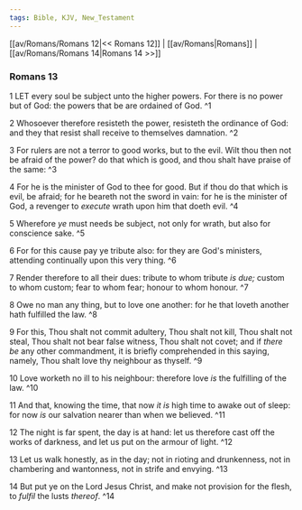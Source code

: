 ```yaml
---
tags: Bible, KJV, New_Testament
---
```


[[av/Romans/Romans 12|<< Romans 12]] | [[av/Romans|Romans]] | [[av/Romans/Romans 14|Romans 14 >>]]

### Romans 13

1 LET every soul be subject unto the higher powers. For there is no power but of God: the powers that be are ordained of God. ^1

2 Whosoever therefore resisteth the power, resisteth the ordinance of God: and they that resist shall receive to themselves damnation. ^2

3 For rulers are not a terror to good works, but to the evil. Wilt thou then not be afraid of the power? do that which is good, and thou shalt have praise of the same: ^3

4 For he is the minister of God to thee for good. But if thou do that which is evil, be afraid; for he beareth not the sword in vain: for he is the minister of God, a revenger to _execute_ wrath upon him that doeth evil. ^4

5 Wherefore _ye_ must needs be subject, not only for wrath, but also for conscience sake. ^5

6 For for this cause pay ye tribute also: for they are God's ministers, attending continually upon this very thing. ^6

7 Render therefore to all their dues: tribute to whom tribute _is_ _due;_ custom to whom custom; fear to whom fear; honour to whom honour. ^7

8 Owe no man any thing, but to love one another: for he that loveth another hath fulfilled the law. ^8

9 For this, Thou shalt not commit adultery, Thou shalt not kill, Thou shalt not steal, Thou shalt not bear false witness, Thou shalt not covet; and if _there_ _be_ any other commandment, it is briefly comprehended in this saying, namely, Thou shalt love thy neighbour as thyself. ^9

10 Love worketh no ill to his neighbour: therefore love _is_ the fulfilling of the law. ^10

11 And that, knowing the time, that now _it_ _is_ high time to awake out of sleep: for now _is_ our salvation nearer than when we believed. ^11

12 The night is far spent, the day is at hand: let us therefore cast off the works of darkness, and let us put on the armour of light. ^12

13 Let us walk honestly, as in the day; not in rioting and drunkenness, not in chambering and wantonness, not in strife and envying. ^13

14 But put ye on the Lord Jesus Christ, and make not provision for the flesh, to _fulfil_ the lusts _thereof_. ^14
